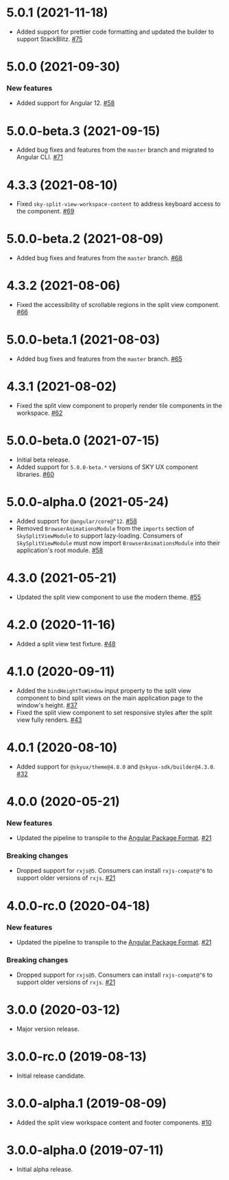 # 5.0.1 (2021-11-18)

- Added support for prettier code formatting and updated the builder to support StackBlitz. [#75](https://github.com/blackbaud/skyux-split-view/pull/75)

# 5.0.0 (2021-09-30)

### New features

- Added support for Angular 12. [#58](https://github.com/blackbaud/skyux-split-view/pull/58)

# 5.0.0-beta.3 (2021-09-15)

- Added bug fixes and features from the `master` branch and migrated to Angular CLI. [#71](https://github.com/blackbaud/skyux-split-view/pull/71)

# 4.3.3 (2021-08-10)

- Fixed `sky-split-view-workspace-content` to address keyboard access to the component. [#69](https://github.com/blackbaud/skyux-split-view/pull/69)

# 5.0.0-beta.2 (2021-08-09)

- Added bug fixes and features from the `master` branch. [#68](https://github.com/blackbaud/skyux-split-view/pull/68)

# 4.3.2 (2021-08-06)

- Fixed the accessibility of scrollable regions in the split view component. [#66](https://github.com/blackbaud/skyux-split-view/pull/66)

# 5.0.0-beta.1 (2021-08-03)

- Added bug fixes and features from the `master` branch. [#65](https://github.com/blackbaud/skyux-split-view/pull/65)

# 4.3.1 (2021-08-02)

- Fixed the split view component to properly render tile components in the workspace. [#62](https://github.com/blackbaud/skyux-split-view/pull/62)

# 5.0.0-beta.0 (2021-07-15)

- Initial beta release.
- Added support for `5.0.0-beta.*` versions of SKY UX component libraries. [#60](https://github.com/blackbaud/skyux-split-view/pull/60)

# 5.0.0-alpha.0 (2021-05-24)

- Added support for `@angular/core@^12`. [#58](https://github.com/blackbaud/skyux-split-view/pull/58)
- Removed `BrowserAnimationsModule` from the `imports` section of `SkySplitViewModule` to support lazy-loading. Consumers of `SkySplitViewModule` must now import `BrowserAnimationsModule` into their application's root module. [#58](https://github.com/blackbaud/skyux-split-view/pull/58)

# 4.3.0 (2021-05-21)

- Updated the split view component to use the modern theme. [#55](https://github.com/blackbaud/skyux-split-view/pull/55)

# 4.2.0 (2020-11-16)

- Added a split view test fixture. [#48](https://github.com/blackbaud/skyux-split-view/pull/48)

# 4.1.0 (2020-09-11)

- Added the `bindHeightToWindow` input property to the split view component to bind split views on the main application page to the window's height. [#37](https://github.com/blackbaud/skyux-split-view/pull/37)
- Fixed the split view component to set responsive styles after the split view fully renders. [#43](https://github.com/blackbaud/skyux-split-view/pull/43)

# 4.0.1 (2020-08-10)

- Added support for `@skyux/theme@4.8.0` and `@skyux-sdk/builder@4.3.0`. [#32](https://github.com/blackbaud/skyux-split-view/pull/32)

# 4.0.0 (2020-05-21)

### New features

- Updated the pipeline to transpile to the [Angular Package Format](https://docs.google.com/document/d/1CZC2rcpxffTDfRDs6p1cfbmKNLA6x5O-NtkJglDaBVs/preview). [#21](https://github.com/blackbaud/skyux-split-view/pull/21)

### Breaking changes

- Dropped support for `rxjs@5`. Consumers can install `rxjs-compat@^6` to support older versions of `rxjs`. [#21](https://github.com/blackbaud/skyux-split-view/pull/21)

# 4.0.0-rc.0 (2020-04-18)

### New features

- Updated the pipeline to transpile to the [Angular Package Format](https://docs.google.com/document/d/1CZC2rcpxffTDfRDs6p1cfbmKNLA6x5O-NtkJglDaBVs/preview). [#21](https://github.com/blackbaud/skyux-split-view/pull/21)

### Breaking changes

- Dropped support for `rxjs@5`. Consumers can install `rxjs-compat@^6` to support older versions of `rxjs`. [#21](https://github.com/blackbaud/skyux-split-view/pull/21)

# 3.0.0 (2020-03-12)

- Major version release.

# 3.0.0-rc.0 (2019-08-13)

- Initial release candidate.

# 3.0.0-alpha.1 (2019-08-09)

- Added the split view workspace content and footer components. [#10](https://github.com/blackbaud/skyux-split-view/pull/10)

# 3.0.0-alpha.0 (2019-07-11)

- Initial alpha release.
